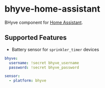 # bhyve-home-assistant

BHyve component for [Home Assistant](https://www.home-assistant.io/).

## Supported Features
* Battery sensor for `sprinkler_timer` devices

```yaml
bhyve:
  username: !secret bhyve_username
  password: !secret bhyve_password

sensor:
  - platform: bhyve
```

